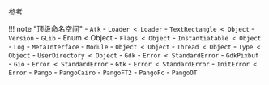 

###  ###

[参考](https://ruby-gnome.github.io/ruby-gnome/doc/dev/class_list.html)

!!! note "顶级命名空间"
	- `Atk`
		- `Loader < Loader`
		- `TextRectangle < Object`
		- `Version`
	- `GLib`
		- Enum < Object
		- `Flags < Object`
		- `Instantiatable < Object`
		- `Log`
		- `MetaInterface`
		- `Module`
		- `Object < Object`
		- `Thread < Object`
		- `Type < Object`
		- `UserDirectory < Object`
	- `Gdk`
		- `Error < StandardError`
	- `GdkPixbuf`
	- `Gio`
		- `Error < StandardError`
	- `Gtk`
		- `Error < StandardError`
		- `InitError < Error`
	- `Pango`
	- `PangoCairo`
	- `PangoFT2`
	- `PangoFc`
	- `PangoOT`

